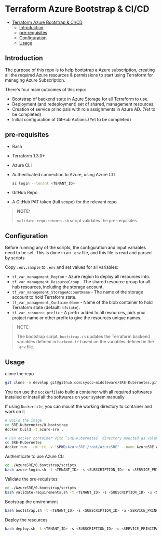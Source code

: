 # Terraform Azure Bootstrap & CI/CD

- [Terraform Azure Bootstrap \& CI/CD](#terraform-azure-bootstrap--cicd)
  - [Introduction](#introduction)
  - [pre-requisites](#pre-requisites)
  - [Configuration](#configuration)
  - [Usage](#usage)

## Introduction

The purpose of this repo is to help bootstrap a Azure subscription, creating all the required Azure resources & permissions to start using Terraform for managing Azure Subscription. 

There's four main outcomes of this repo:

- Bootstrap of backend state in Azure Storage for all Terraform to use.
- Deployment (and redeployment) set of shared, management resources.
- Creation of service principals with role assignments in Azure AD. (Yet to be completed)
- Initial configuration of GitHub Actions.(Yet to be completed)

## pre-requisites

- Bash
- Terraform 1.3.0+
- Azure CLI
- Authenticated connection to Azure, using Azure CLI

  ```bash
  az login --tenant <TENANT_ID>
  ```

- GitHub Repo
- A GitHub PAT token (full scope) for the relevant repo

> **NOTE:**
>
> `validate-requirements.sh` script validates the pre-requisites. 

## Configuration

Before running any of the scripts, the configuration and input variables need to be set. This is done in an `.env` file, and this file is read and parsed by scripts

Copy `.env.sample` to `.env` and set values for all variables:

- `tf_var_management_Region` - Azure region to deploy all resources into.
- `tf_var_management_ResourceGroup` - The shared resource group for all hub resources, including the storage account.
- `tf_var_management_StorageAccountName` - The name of the storage account to hold Terraform state.
- `tf_var_management_ContainerName` - Name of the blob container to hold Terraform state (default: `tfstate`).
- `tf_var_resource_prefix` - A prefix added to all resources, pick your project name or other prefix to give the resources unique names.

> NOTE:
>
> The bootstrap script, `bootstrap.sh` updates the Terraform backend variables defined in `backend.tf` based on the variables defined in the `.env` file.

## Usage

clone the repo

  ```bash
  git clone -b develop git@github.com:sysco-middleware/SRE-Kubernetes.git
  ```

You can use the `Dockerfile`to build a container with all required softwares installed or install all the softwares on your system manually

If using `Dockerfile`, you can mount the working directory to container and work on it

```bash
# Build the image
cd SRE-Kubernetes/0.bootstrap
docker build -t azure-sre .

# Run docker container with `SRE-Kubernetes` directory mounted as volume
cd SRE-Kubernetes
docker run --rm -it -v "$PWD/AzureSRE:/root/AzureSRE" --name AzureSRE azure-sre
```

Authenticate to use Azure CLI

```Bash
cd ./AzureSRE/0.bootstrap/scripts
bash azure-login.sh -t <TENANT_ID> -s <SUBSCRIPTION_ID> -u <SERVICE_PRINCIPAL_ID> -p <SERVICE_PRINCIPAL_SECRET>
```

Validate the pre-requisites

```bash
cd ./AzureSRE/0.bootstrap/scripts
bash validate-requirements.sh -t <TENANT_ID> -s <SUBSCRIPTION_ID> -u <SERVICE_PRINCIPAL_ID> -p <SERVICE_PRINCIPAL_SECRET>
```

Bootstrap the environment

```bash
bash bootstrap.sh -t <TENANT_ID> -s <SUBSCRIPTION_ID> -u <SERVICE_PRINCIPAL_ID> -p <SERVICE_PRINCIPAL_SECRET>
```

Deploy the resources

```bash
bash deploy.sh -t <TENANT_ID> -s <SUBSCRIPTION_ID> -u <SERVICE_PRINCIPAL_ID> -p <SERVICE_PRINCIPAL_SECRET>
```